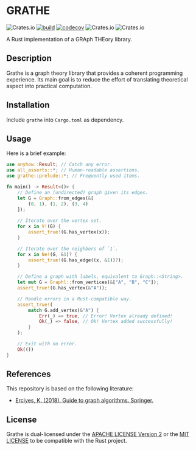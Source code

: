 # GRATHE
![Crates.io](https://img.shields.io/crates/v/grathe)
[![build](https://github.com/AlessioZanga/grathe/actions/workflows/build.yml/badge.svg)](https://github.com/AlessioZanga/grathe/actions/workflows/build.yml)
[![codecov](https://codecov.io/gh/AlessioZanga/grathe/branch/main/graph/badge.svg?token=JTPni5P7Op)](https://codecov.io/gh/AlessioZanga/grathe)
![Crates.io](https://img.shields.io/crates/d/grathe)
![Crates.io](https://img.shields.io/crates/l/grathe)

A Rust implementation of a GRAph THEory library.

## Description

Grathe is a graph theory library that provides a coherent programming experience. Its main goal is to reduce the effort of translating theoretical aspect into practical computation.

## Installation

Include `grathe` into `Cargo.toml` as dependency.

## Usage

Here is a brief example:

```rust
use anyhow::Result; // Catch any error.
use all_asserts::*; // Human-readable assertions.
use grathe::prelude::*; // Frequently used items.

fn main() -> Result<()> {
    // Define an (undirected) graph given its edges.
    let G = Graph::from_edges(&[
        (0, 1), (1, 2), (3, 4)
    ]);
    
    // Iterate over the vertex set.
    for x in V!(G) {
        assert_true!(G.has_vertex(x));
    }

    // Iterate over the neighbors of `1`.
    for x in Ne!(G, &1)? {
        assert_true!(G.has_edge((x, &1))?);
    }

    // Define a graph with labels, equivalent to Graph::<String>.
    let mut G = Graphl::from_vertices(&["A", "B", "C"]);
    assert_true!(G.has_vertex(&"A"));

    // Handle errors in a Rust-compatible way.
    assert_true!(
        match G.add_vertex(&"A") {
            Err(_) => true, // Error! Vertex already defined!
            Ok(_) => false, // Ok! Vertex added successfully!
        }
    );

    // Exit with no error.
    Ok(())
}
```

## References

This repository is based on the following literature:

- [Erciyes, K. (2018). Guide to graph algorithms. Springer.](https://link.springer.com/book/10.1007/978-3-319-73235-0)

## License

Grathe is dual-licensed under the [APACHE LICENSE Version 2](https://choosealicense.com/licenses/apache-2.0/) or the [MIT LICENSE](https://choosealicense.com/licenses/mit/) to be compatible with the Rust project.
